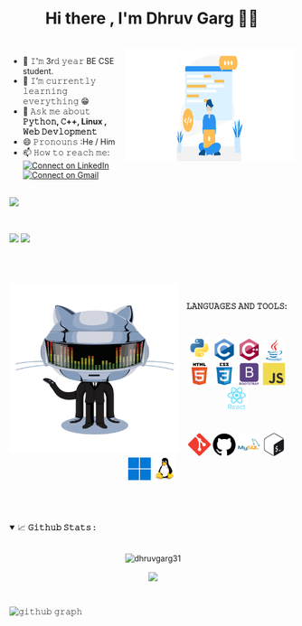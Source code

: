 <h1 align='center'>Hi there , I'm Dhruv Garg 👋🏻</h1><br>

<a target="_blank">
  <img align="right" height="200" width="300" src="https://github.com/dhruvgarg31/dhruvgarg31/blob/main/icons/main.png">
</a>

- 🔭 𝙸'𝚖 3r𝚍 𝚢𝚎𝚊𝚛 BE CSE student.
- 🌱 𝙸’𝚖 𝚌𝚞𝚛𝚛𝚎𝚗𝚝𝚕𝚢 𝚕𝚎𝚊𝚛𝚗𝚒𝚗𝚐 𝚎𝚟𝚎𝚛𝚢𝚝𝚑𝚒𝚗𝚐 😁
- 💬 𝙰𝚜𝚔 𝚖𝚎 𝚊𝚋𝚘𝚞𝚝 **𝙿𝚢𝚝𝚑𝚘𝚗, 𝙲++, Linux , 𝚆𝚎𝚋 𝙳𝚎𝚟𝚕𝚘𝚙𝚖𝚎𝚗𝚝**
- 😄 𝙿𝚛𝚘𝚗𝚘𝚞𝚗𝚜 :He / Him 
- 📫 𝙷𝚘𝚠 𝚝𝚘 𝚛𝚎𝚊𝚌𝚑 𝚖𝚎: <span>[![Connect on LinkedIn](https://img.shields.io/badge/--linkedin?label=LinkedIn&logo=LinkedIn&style=social)](https://www.linkedin.com/in/dhruvgarg31//)   [![Connect on Gmail](https://img.shields.io/badge/--Gmail?label=Gmail&logo=Gmail&style=social)](mailto:dhruvgarg3131@gmail.com)</span>

<br/>
<a href="#">
    <img src="https://komarev.com/ghpvc/?username=dhruvgarg31&color=blueviolet">
</a>


&emsp;&emsp;

<a href='https://www.hackerrank.com/dhruv3755_be20'><img src='https://img.shields.io/badge/-Hackerrank-2EC866?style=for-the-badge&logo=HackerRank&logoColor=white'/></a>
<a href='https://auth.geeksforgeeks.org/user/dhruv3755be20/'><img src='https://img.shields.io/badge/-geeksforgeeks-080704?style=for-the-badge&logo=geeksforgeeks'/></a>

<br/>

<div align='center'>

#

<a target="_blank"><img align="left" height="300" width="300" alt="𝙶𝙸𝙵" src="https://github.com/Urvashi0109/Urvashi0109/blob/main/github.gif?raw=true"></a>
<br/>

**𝙻𝙰𝙽𝙶𝚄𝙰𝙶𝙴𝚂 𝙰𝙽𝙳 𝚃𝙾𝙾𝙻𝚂:**  
<br/>
<br/>

<code><img src="https://github.com/dhruvgarg31/dhruvgarg31/blob/main/icons/python-original.svg" alt="python" width="40" height="40"/></code> 
<code><img src="https://github.com/dhruvgarg31/dhruvgarg31/blob/main/icons/c-original.svg" alt="C" width="40" height="40"/></code>
<code><img src="https://github.com/dhruvgarg31/dhruvgarg31/blob/main/icons/cplusplus-original.svg" alt="C++" width="40" height="40"/></code> 
<code><img src="https://github.com/dhruvgarg31/dhruvgarg31/blob/main/icons/java-original.svg" alt="Java" width="40" height="40"/></code> 
<code><img src="https://github.com/dhruvgarg31/dhruvgarg31/blob/main/icons/html5-original-wordmark.svg" alt="html5" height="40"/></code> 
<code><img src="https://github.com/dhruvgarg31/dhruvgarg31/blob/main/icons/css3-original-wordmark.svg" alt="css3" height="40"/></code> 
<code><img src="https://github.com/dhruvgarg31/dhruvgarg31/blob/main/icons/bootstrap-plain-wordmark.svg" alt="bootstrap" height="40"/></code> 
<code><img src="https://github.com/dhruvgarg31/dhruvgarg31/blob/main/icons/javascript-original.svg" alt="JavaScript" width="40" height="40"/></code> 
<code><img src="https://github.com/dhruvgarg31/dhruvgarg31/blob/main/icons/react-original-wordmark.svg" alt="React" width="40" height="40"/></code> 
  #
<code><img src="https://github.com/dhruvgarg31/dhruvgarg31/blob/main/icons/git-scm-icon.svg" alt="git" width="40" height="40"/></code> 
<code><img src="https://github.com/dhruvgarg31/dhruvgarg31/blob/main/icons/github.svg" alt="github" width="40" height="40"/></code> 
<code><img src="https://github.com/dhruvgarg31/dhruvgarg31/blob/main/icons/mysql-original-wordmark.svg" alt="mysql" width="40" height="40"/></code>
<code><img src="https://github.com/dhruvgarg31/dhruvgarg31/blob/main/icons/gnu_bash-icon.svg" alt="bash" width="40" height="40"/></code>
<code><img src="https://github.com/dhruvgarg31/dhruvgarg31/blob/main/icons/win11.svg" alt="Win11" width="40" height="40"/></code>
<code><img src="https://github.com/dhruvgarg31/dhruvgarg31/blob/main/icons/linux-original.svg" alt="Linux" width="40" height="40"/></code>

<br/>

#

</div>

<details open="">
<summary>
  <g-emoji class="g-emoji" alias="chart_with_upwards_trend" fallback-src="https://github.githubassets.com/images/icons/emoji/unicode/1f4c8.png">📈</g-emoji>
  <strong>𝙶𝚒𝚝𝚑𝚞𝚋 𝚂𝚝𝚊𝚝𝚜 : </strong>
</summary>
<br>

<p align="center">&nbsp;<img align="center" src="https://github-readme-stats.vercel.app/api?theme=algolia&username=Urvashi0109&show_icons=true&locale=en" alt="dhruvgarg31" /></p>
<p align="center">&nbsp;<img align="center" src="https://github-readme-stats.vercel.app/api/top-langs/?username=dhruvgarg31&langs_count=15&layout=compact&hide_border=true&theme=algolia" /></p>
<br/>

![𝚐𝚒𝚝𝚑𝚞𝚋 𝚐𝚛𝚊𝚙𝚑](https://activity-graph.herokuapp.com/graph?username=dhruvgarg31&theme=react-dark&hide_border=true&area=true)
</details>

